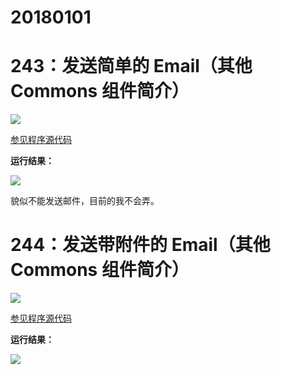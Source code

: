 # 20180101

# 243：发送简单的 Email（其他 Commons 组件简介）

<img src="http://image.renkaigis.com/keepcoding/2018010101.png">

<a href="https://github.com/renkaigis/KeepCoding/tree/master/2018/01/01" target="_blank">参见程序源代码</a>

**运行结果：**

<img src="http://image.renkaigis.com/keepcoding/2018010102.png">

貌似不能发送邮件，目前的我不会弄。

# 244：发送带附件的 Email（其他 Commons 组件简介）

<img src="http://image.renkaigis.com/keepcoding/2018010103.png">

<a href="https://github.com/renkaigis/KeepCoding/tree/master/2018/01/01" target="_blank">参见程序源代码</a>

**运行结果：**

<img src="http://image.renkaigis.com/keepcoding/2018010104.png">

